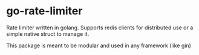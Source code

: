# go-rate-limiter
Rate limiter written in golang. Supports redis clients for distributed use or a simple native struct to manage it.

This package is meant to be modular and used in any framework (like gin)
